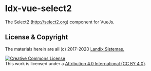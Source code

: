 # ldx-vue-select2
The Select2 (http://select2.org) component for VueJs.

## License & Copyright

The materials herein are all (c) 2017-2020 <a href="http://www.landix.com.br"> Landix Sistemas. </a>

<a rel="license" href="https://creativecommons.org/licenses/by/4.0/"><img alt="Creative Commons License" style="border-width:0" src="https://licensebuttons.net/l/by/4.0/88x31.png" /></a><br />This work is licensed under a <a rel="license" href="https://creativecommons.org/licenses/by/4.0/">Attribution 4.0 International (CC BY 4.0)</a>.
